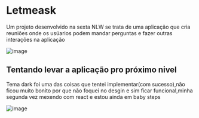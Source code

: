 # Letmeask

Um projeto desenvolvido na sexta NLW se trata de uma aplicação que cria reuniões onde os usúarios podem mandar perguntas e fazer outras interações na aplicação

![image](https://user-images.githubusercontent.com/59092579/123521165-6815f600-d68b-11eb-8dce-afcae096e0ee.png)


## Tentando levar a aplicação pro próximo nivel
Tema dark foi uma das coisas que tentei implementar(com sucesso),não ficou muito bonito por que não foquei no desgin e sim ficar funcional,minha segunda vez mexendo com react e estou ainda em baby steps

![image](https://user-images.githubusercontent.com/59092579/123521204-ad3a2800-d68b-11eb-9c2a-d39f202dbf80.png)


